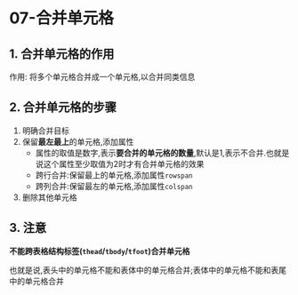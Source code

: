 # 07-合并单元格

## 1. 合并单元格的作用

作用: 将多个单元格合并成一个单元格,以合并同类信息

## 2. 合并单元格的步骤

1. 明确合并目标
2. 保留**最左最上**的单元格,添加属性
    - 属性的取值是数字,表示**要合并的单元格的数量**,默认是1,表示不合并.也就是说这个属性至少取值为2时才有合并单元格的效果
    - 跨行合并:保留最上的单元格,添加属性`rowspan`
    - 跨列合并:保留最左的单元格,添加属性`colspan`
3. 删除其他单元格

## 3. 注意

**不能跨表格结构标签(`thead`/`tbody`/`tfoot`)合并单元格**

也就是说,表头中的单元格不能和表体中的单元格合并;表体中的单元格不能和表尾中的单元格合并